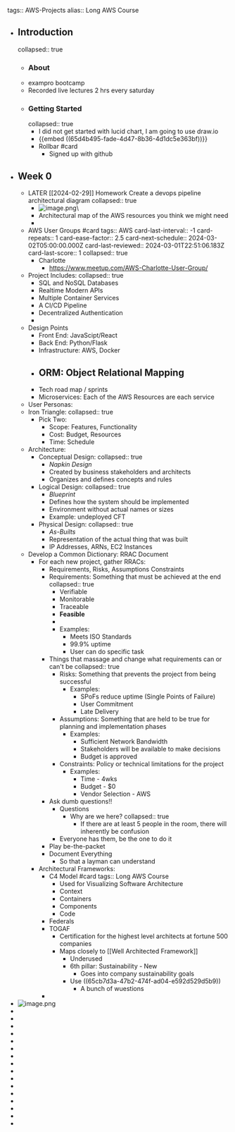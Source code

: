 tags:: AWS-Projects
alias:: Long AWS Course
- ## Introduction
  collapsed:: true
	- ### About
	- exampro bootcamp
	- Recorded live lectures 2 hrs every saturday
	- ### Getting Started
	  collapsed:: true
		- I did not get started with lucid chart, I am going to use draw.io
		- {{embed ((65d4b495-fade-4d47-8b36-4d1dc5e363bf))}}
		- Rollbar #card
			- Signed up with github
- ## Week 0
	- LATER [[2024-02-29]] Homework Create a devops pipeline architectural diagram
	  collapsed:: true
		- ![image.png](../assets/image_1709061554162_0.png)\
		- Architectural map of the AWS resources you think we might need
		-
	- AWS User Groups #card
	  tags:: AWS
	  card-last-interval:: -1
	  card-repeats:: 1
	  card-ease-factor:: 2.5
	  card-next-schedule:: 2024-03-02T05:00:00.000Z
	  card-last-reviewed:: 2024-03-01T22:51:06.183Z
	  card-last-score:: 1
	  collapsed:: true
		- Charlotte
			- https://www.meetup.com/AWS-Charlotte-User-Group/
	- Project Includes:
	  collapsed:: true
		- SQL and NoSQL Databases
		- Realtime Modern APIs
		- Multiple Container Services
		- A CI/CD Pipeline
		- Decentralized Authentication
		-
	- Design Points
		- Front End: JavaScipt/React
		- Back End: Python/Flask
		- Infrastructure: AWS, Docker
		- ORM: Object Relational Mapping
			-
		- Tech road map / sprints
		- Microservices: Each of the AWS Resources are each service
	- User Personas:
	- Iron Triangle:
	  collapsed:: true
		- Pick Two:
			- Scope: Features, Functionality
			- Cost: Budget, Resources
			- Time: Schedule
	- Architecture:
		- Conceptual Design:
		  collapsed:: true
			- *Napkin Design*
			- Created by business stakeholders and architects
			- Organizes and defines concepts and rules
		- Logical Design:
		  collapsed:: true
			- *Blueprint*
			- Defines how the system should be implemented
			- Environment without actual names or sizes
			- Example: undeployed CFT
		- Physical Design:
		  collapsed:: true
			- *As-Builts*
			- Representation of the actual thing that was built
			- IP Addresses, ARNs, EC2 Instances
	- Develop a Common Dictionary: RRAC Document
		- For each new project, gather RRACs:
			- Requirements, Risks, Assumptions Constraints
			- Requirements: Something that must be achieved at the end
			  collapsed:: true
				- Verifiable
				- Monitorable
				- Traceable
				- **Feasible**
				-
				- Examples:
					- Meets ISO Standards
					- 99.9% uptime
					- User can do specific task
			- Things that massage and change what requirements can or can't be
			  collapsed:: true
				- Risks: Something that prevents the project from being successful
					- Examples:
						- SPoFs reduce uptime (Single Points of Failure)
						- User Commitment
						- Late Delivery
				- Assumptions: Something that are held to be true for planning and implementation phases
					- Examples:
						- Sufficient Network Bandwidth
						- Stakeholders will be available to make decisions
						- Budget is approved
				- Constraints: Policy or technical limitations for the project
					- Examples:
						- Time - 4wks
						- Budget - $0
						- Vendor Selection - AWS
			- Ask dumb questions!!
				- Questions
					- Why are we here?
					  collapsed:: true
						- If there are at least 5 people in the room, there will inherently be confusion
				- Everyone has them, be the one to do it
			- Play be-the-packet
			- Document Everything
				- So that a layman can understand
		- Architectural Frameworks:
			- C4 Model #card
			  tags:: Long AWS Course
				- Used for Visualizing Software Architecture
				- Context
				- Containers
				- Components
				- Code
			- Federals
			- TOGAF
				- Certification for the highest level architects at fortune 500 companies
				- Maps closely to [[Well Architected Framework]]
					- Underused
					- 6th pillar: Sustainability - New
						- Goes into company sustainability goals
					- Use ((65cb7d3a-47b2-474f-ad04-e592d529d5b9))
						- A bunch of wuestions
			-
- ![image.png](../assets/image_1709137984309_0.png)
-
-
-
-
-
-
-
-
-
-
-
-
-
-
-
-